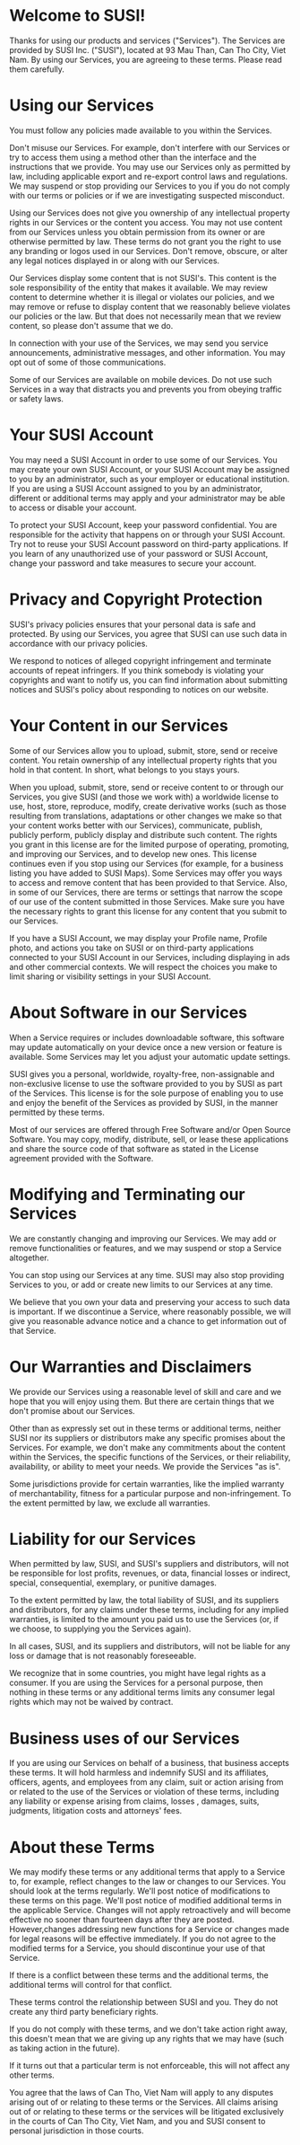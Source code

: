 # Welcome to SUSI!

Thanks for using our products and services (&quot;Services&quot;). The Services are provided by SUSI Inc. (&quot;SUSI&quot;), located at 93 Mau Than, Can Tho City, Viet Nam. By using our Services, you are agreeing to these terms. Please read them carefully.

# Using our Services

You must follow any policies made available to you within the Services.

Don&#39;t misuse our Services. For example, don&#39;t interfere with our Services or try to access them using a method other than the interface and the instructions that we provide. You may use our Services only as permitted by law, including applicable export and re-export control laws and regulations. We may suspend or stop providing our Services to you if you do not comply with our terms or policies or if we are investigating suspected misconduct.

Using our Services does not give you ownership of any intellectual property rights in our Services or the content you access. You may not use content from our Services unless you obtain permission from its owner or are otherwise permitted by law. These terms do not grant you the right to use any branding or logos used in our Services. Don&#39;t remove, obscure, or alter any legal notices displayed in or along with our Services.

Our Services display some content that is not SUSI&#39;s. This content is the sole responsibility of the entity that makes it available. We may review content to determine whether it is illegal or violates our policies, and we may remove or refuse to display content that we reasonably believe violates our policies or the law. But that does not necessarily mean that we review content, so please don&#39;t assume that we do.

In connection with your use of the Services, we may send you service announcements, administrative messages, and other information. You may opt out of some of those communications.

Some of our Services are available on mobile devices. Do not use such Services in a way that distracts you and prevents you from obeying traffic or safety laws.

# Your SUSI Account

You may need a SUSI Account in order to use some of our Services. You may create your own SUSI Account, or your SUSI Account may be assigned to you by an administrator, such as your employer or educational institution. If you are using a SUSI Account assigned to you by an administrator, different or additional terms may apply and your administrator may be able to access or disable your account.

To protect your SUSI Account, keep your password confidential. You are responsible for the activity that happens on or through your SUSI Account. Try not to reuse your SUSI Account password on third-party applications. If you learn of any unauthorized use of your password or SUSI Account, change your password and take measures to secure your account.

# Privacy and Copyright Protection

SUSI&#39;s privacy policies ensures that your personal data is safe and protected. By using our Services, you agree that SUSI can use such data in accordance with our privacy policies.

We respond to notices of alleged copyright infringement and terminate accounts of repeat infringers. If you think somebody is violating your copyrights and want to notify us, you can find information about submitting notices and SUSI&#39;s policy about responding to notices on our website.

# Your Content in our Services

Some of our Services allow you to upload, submit, store, send or receive content. You retain ownership of any intellectual property rights that you hold in that content. In short, what belongs to you stays yours.

When you upload, submit, store, send or receive content to or through our Services, you give SUSI (and those we work with) a worldwide license to use, host, store, reproduce, modify, create derivative works (such as those resulting from translations, adaptations or other changes we make so that your content works better with our Services), communicate, publish, publicly perform, publicly display and distribute such content. The rights you grant in this license are for the limited purpose of operating, promoting, and improving our Services, and to develop new ones. This license continues even if you stop using our Services (for example, for a business listing you have added to SUSI Maps). Some Services may offer you ways to access and remove content that has been provided to that Service. Also, in some of our Services, there are terms or settings that narrow the scope of our use of the content submitted in those Services. Make sure you have the necessary rights to grant this license for any content that you submit to our Services.

If you have a SUSI Account, we may display your Profile name, Profile photo, and actions you take on SUSI or on third-party applications connected to your SUSI Account in our Services, including displaying in ads and other commercial contexts. We will respect the choices you make to limit sharing or visibility settings in your SUSI Account.

# About Software in our Services

When a Service requires or includes downloadable software, this software may update automatically on your device once a new version or feature is available. Some Services may let you adjust your automatic update settings.

SUSI gives you a personal, worldwide, royalty-free, non-assignable and non-exclusive license to use the software provided to you by SUSI as part of the Services. This license is for the sole purpose of enabling you to use and enjoy the benefit of the Services as provided by SUSI, in the manner permitted by these terms.

Most of our services are offered through Free Software and/or Open Source Software. You may copy, modify, distribute, sell, or lease these applications and share the source code of that software as stated in the License agreement provided with the Software.

# Modifying and Terminating our Services

We are constantly changing and improving our Services. We may add or remove functionalities or features, and we may suspend or stop a Service altogether.

You can stop using our Services at any time. SUSI may also stop providing Services to you, or add or create new limits to our Services at any time.

We believe that you own your data and preserving your access to such data is important. If we discontinue a Service, where reasonably possible, we will give you reasonable advance notice and a chance to get information out of that Service.

# Our Warranties and Disclaimers

We provide our Services using a reasonable level of skill and care and we hope that you will enjoy using them. But there are certain things that we don&#39;t promise about our Services.

Other than as expressly set out in these terms or additional terms, neither SUSI nor its suppliers or distributors make any specific promises about the Services. For example, we don&#39;t make any commitments about the content within the Services, the specific functions of the Services, or their reliability, availability, or ability to meet your needs. We provide the Services &quot;as is&quot;.

Some jurisdictions provide for certain warranties, like the implied warranty of merchantability, fitness for a particular purpose and non-infringement. To the extent permitted by law, we exclude all warranties.

# Liability for our Services

When permitted by law, SUSI, and SUSI&#39;s suppliers and distributors, will not be responsible for lost profits, revenues, or data, financial losses or indirect, special, consequential, exemplary, or punitive damages.

To the extent permitted by law, the total liability of SUSI, and its suppliers and distributors, for any claims under these terms, including for any implied warranties, is limited to the amount you paid us to use the Services (or, if we choose, to supplying you the Services again).

In all cases, SUSI, and its suppliers and distributors, will not be liable for any loss or damage that is not reasonably foreseeable.

We recognize that in some countries, you might have legal rights as a consumer. If you are using the Services for a personal purpose, then nothing in these terms or any additional terms limits any consumer legal rights which may not be waived by contract.

# Business uses of our Services

If you are using our Services on behalf of a business, that business accepts these terms. It will hold harmless and indemnify SUSI and its affiliates, officers, agents, and employees from any claim, suit or action arising from or related to the use of the Services or violation of these terms, including any liability or expense arising from claims, losses , damages, suits, judgments, litigation costs and attorneys&#39; fees.

# About these Terms

We may modify these terms or any additional terms that apply to a Service to, for example, reflect changes to the law or changes to our Services. You should look at the terms regularly. We&#39;ll post notice of modifications to these terms on this page. We&#39;ll post notice of modified additional terms in the applicable Service. Changes will not apply retroactively and will become effective no sooner than fourteen days after they are posted. However,changes addressing new functions for a Service or changes made for legal reasons will be effective immediately. If you do not agree to the modified terms for a Service, you should discontinue your use of that Service.

If there is a conflict between these terms and the additional terms, the additional terms will control for that conflict.

These terms control the relationship between SUSI and you. They do not create any third party beneficiary rights.

If you do not comply with these terms, and we don&#39;t take action right away, this doesn&#39;t mean that we are giving up any rights that we may have (such as taking action in the future).

If it turns out that a particular term is not enforceable, this will not affect any other terms.

You agree that the laws of Can Tho, Viet Nam will apply to any disputes arising out of or relating to these terms or the Services. All claims arising out of or relating to these terms or the services will be litigated exclusively in the courts of Can Tho City, Viet Nam, and you and SUSI consent to personal jurisdiction in those courts.